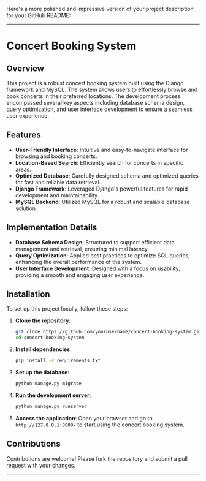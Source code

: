 Here's a more polished and impressive version of your project description for your GitHub README:

---

# Concert Booking System

## Overview
This project is a robust concert booking system built using the Django framework and MySQL. The system allows users to effortlessly browse and book concerts in their preferred locations. The development process encompassed several key aspects including database schema design, query optimization, and user interface development to ensure a seamless user experience.

## Features
- **User-Friendly Interface**: Intuitive and easy-to-navigate interface for browsing and booking concerts.
- **Location-Based Search**: Efficiently search for concerts in specific areas.
- **Optimized Database**: Carefully designed schema and optimized queries for fast and reliable data retrieval.
- **Django Framework**: Leveraged Django's powerful features for rapid development and maintainability.
- **MySQL Backend**: Utilized MySQL for a robust and scalable database solution.

## Implementation Details
- **Database Schema Design**: Structured to support efficient data management and retrieval, ensuring minimal latency.
- **Query Optimization**: Applied best practices to optimize SQL queries, enhancing the overall performance of the system.
- **User Interface Development**: Designed with a focus on usability, providing a smooth and engaging user experience.

## Installation
To set up this project locally, follow these steps:

1. **Clone the repository**:
   ```bash
   git clone https://github.com/yourusername/concert-booking-system.git
   cd concert-booking-system
   ```

2. **Install dependencies**:
   ```bash
   pip install -r requirements.txt
   ```

3. **Set up the database**:
   ```bash
   python manage.py migrate
   ```

4. **Run the development server**:
   ```bash
   python manage.py runserver
   ```

5. **Access the application**:
   Open your browser and go to `http://127.0.0.1:8000/` to start using the concert booking system.

## Contributions
Contributions are welcome! Please fork the repository and submit a pull request with your changes.

---

